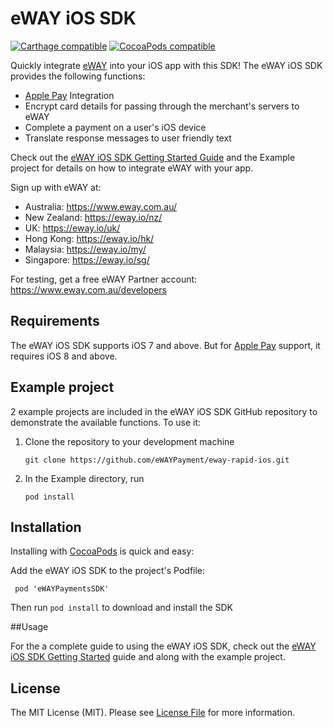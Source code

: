 # eWAY iOS SDK

[![Carthage compatible](https://img.shields.io/badge/Carthage-compatible-4BC51D.svg?style=flat)](https://github.com/Carthage/Carthage) [![CocoaPods compatible](https://img.shields.io/cocoapods/v/eWAYPaymentsSDK.svg?maxAge=2592000)](https://cocoapods.org/)

Quickly integrate [eWAY](http://www.eway.com.au) into your iOS app with this SDK! The eWAY iOS SDK provides the following functions:
 * [Apple Pay](https://www.eway.com.au/apple-pay) Integration
 * Encrypt card details for passing through the merchant's servers to eWAY
 * Complete a payment on a user's iOS device
 * Translate response messages to user friendly text
  
Check out the [eWAY iOS SDK Getting Started Guide](https://www.eway.com.au/developers/sdk/ios) and the Example project for details on how to integrate eWAY with your app.

Sign up with eWAY at:
 - Australia:    https://www.eway.com.au/
 - New Zealand:  https://eway.io/nz/
 - UK:           https://eway.io/uk/
 - Hong Kong:    https://eway.io/hk/
 - Malaysia:     https://eway.io/my/
 - Singapore:    https://eway.io/sg/

For testing, get a free eWAY Partner account: https://www.eway.com.au/developers

## Requirements

The eWAY iOS SDK supports iOS 7 and above. But for [Apple Pay](https://www.eway.com.au/apple-pay) support, it requires iOS 8 and above.

## Example project

2 example projects are included in the eWAY iOS SDK GitHub repository to demonstrate the available functions. To use it:

1. Clone the repository to your development machine
 
    ```git clone https://github.com/eWAYPayment/eway-rapid-ios.git```

2. In the Example directory, run
 
    ```pod install```

## Installation

Installing with [CocoaPods](https://cocoapods.org/) is quick and easy:

Add the eWAY iOS SDK to the project's Podfile:

```
 pod 'eWAYPaymentsSDK'
```

Then run ```pod install``` to download and install the SDK

##Usage

For the a complete guide to using the eWAY iOS SDK, check out the [eWAY iOS SDK Getting Started](https://www.eway.com.au/developers/sdk/ios) guide and along with the example project.


## License

The MIT License (MIT). Please see [License File](LICENSE) for more information.
